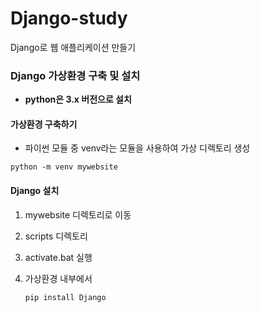 # Django-study
Django로 웹 애플리케이션 만들기

### Django 가상환경 구축 및 설치 

- **python은 3.x 버전으로 설치**

#### 가상환경 구축하기 

- 파이썬 모듈 중 venv라는 모듈을 사용하여 가상 디렉토리 생성 

```
python -m venv mywebsite 
```

#### Django 설치 

1) mywebsite 디렉토리로 이동

2) scripts 디렉토리 

3) activate.bat 실행 

4) 가상환경 내부에서 

    ```
    pip install Django 
    ```